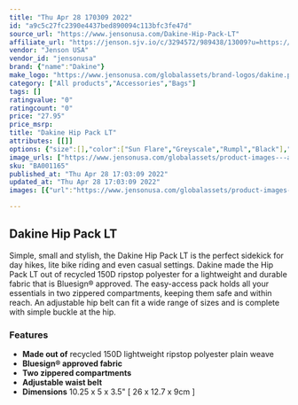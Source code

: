 ```yaml
---
title: "Thu Apr 28 170309 2022"
id: "a9c5c27fc2390e4437bed890094c113bfc3fe47d"
source_url: "https://www.jensonusa.com/Dakine-Hip-Pack-LT"
affiliate_url: "https://jenson.sjv.io/c/3294572/989438/13009?u=https://www.jensonusa.com/Dakine-Hip-Pack-LT"
vendor: "Jenson USA"
vendor_id: "jensonusa"
brand: {"name":"Dakine"}
make_logo: "https://www.jensonusa.com/globalassets/brand-logos/dakine.png"
category: ["All products","Accessories","Bags"]
tags: []
ratingvalue: "0"
ratingcount: "0"
price: "27.95"
price_msrp: 
title: "Dakine Hip Pack LT"
attributes: [[]]
options: {"size":[],"color":["Sun Flare","Greyscale","Rumpl","Black"],"availability":"Only 2 Left"}
image_urls: ["https://www.jensonusa.com/globalassets/product-images---all-assets/dakine-2021/ba001165-sun-flare.jpg"]
sku: "BA001165"
published_at: "Thu Apr 28 17:03:09 2022"
updated_at: "Thu Apr 28 17:03:09 2022"
images: [{"url":"https://www.jensonusa.com/globalassets/product-images---all-assets/dakine-2021/ba001165-sun-flare.jpg","path":"full/b0b5174e7f1019587ddee5a17e9bd5c0447e0faf.jpg","checksum":"447426715ab7110de6bb389c562387b1","status":"downloaded"}]

---
```

## Dakine Hip Pack LT

Simple, small and stylish, the Dakine Hip Pack LT is the perfect sidekick for
day hikes, lite bike riding and even casual settings. Dakine made the Hip Pack
LT out of recycled 150D ripstop polyester for a lightweight and durable fabric
that is Bluesign® approved. The easy-access pack holds all your essentials in
two zippered compartments, keeping them safe and within reach. An adjustable
hip belt can fit a wide range of sizes and is complete with simple buckle at
the hip.

### Features

  * **Made out of** recycled 150D lightweight ripstop polyester plain weave
  * **Bluesign® approved fabric**
  * **Two zippered compartments**
  * **Adjustable waist belt**
  * **Dimensions** 10.25 x 5 x 3.5" [ 26 x 12.7 x 9cm ]

